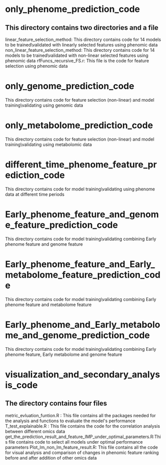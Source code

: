 # only_phenome_prediction_code
## This directory contains two directories and a file
 linear_feature_selection_method: This directory contains code for 14 models to be trained\validated with linearly selected features using phenomic data
 non_linear_feature_selection_method: This directory contains code for 14 models to be trained\validated with non-linear selected features using phenomic data
 rfFuncs_recursive_FS.r: This file is the code for feature selection using phenomic data

# only_genome_prediction_code
 This directory contains code for feature selection (non-linear) and model training\validating using genomic data

# only_metabolome_prediction_code
 This directory contains code for feature selection (non-linear) and model training\validating using metabolomic data

# different_time_phenome_feature_prediction_code
 This directory contains code for model training\validating using phenome data at different time periods

# Early_phenome_feature_and_genome_feature_prediction_code
 This directory contains code for model training\validating combining Early phenome feature and genome feature

# Early_phenome_feature_and_Early_metabolome_feature_prediction_code
 This directory contains code for model training\validating combining Early phenome feature and metabolome feature

# Early_phenome_and_Early_metabolome_and_genome_prediction_code
 This directory contains code for model training\validating combining Early phenome feature, Early metabolome and genome feature

# visualization_and_secondary_analysis_code
## The directory contains four files
 metric_evluation_funtion.R : This file contains all the packages needed for the analysis and functions to evaluate the model's performance
 T_test_explainable.R : This file contains the code for the correlation analysis between different omics data
 get_the_prediction_result_and_feature_IMP_under_optimal_parameters.R:This file contains code to select all models under optimal performance parameters
 Plot_lm_non_lm_feature_result.R: This file contains all the code for visual analysis and comparison of changes in phenomic feature ranking before and after addition of other omics data

